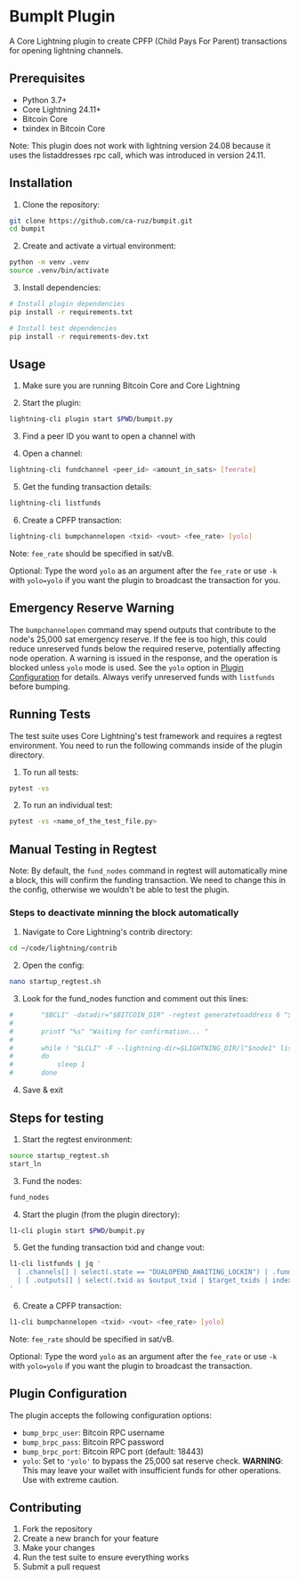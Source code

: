 # BumpIt Plugin

A Core Lightning plugin to create CPFP (Child Pays For Parent) transactions for opening lightning channels.

## Prerequisites

- Python 3.7+
- Core Lightning 24.11+
- Bitcoin Core
- txindex in Bitcoin Core

Note: This plugin does not work with lightning version 24.08 because it uses the listaddresses rpc call, which was introduced in version 24.11.

## Installation

1. Clone the repository:
```bash
git clone https://github.com/ca-ruz/bumpit.git
cd bumpit
```

2. Create and activate a virtual environment:
```bash
python -m venv .venv
source .venv/bin/activate
```

3. Install dependencies:
```bash
# Install plugin dependencies
pip install -r requirements.txt

# Install test dependencies
pip install -r requirements-dev.txt
```

## Usage

1. Make sure you are running Bitcoin Core and Core Lightning

2. Start the plugin:
```bash
lightning-cli plugin start $PWD/bumpit.py
```

3. Find a peer ID you want to open a channel with

4. Open a channel:
```bash
lightning-cli fundchannel <peer_id> <amount_in_sats> [feerate]
```

5. Get the funding transaction details:
```bash
lightning-cli listfunds
```

6. Create a CPFP transaction:
```bash
lightning-cli bumpchannelopen <txid> <vout> <fee_rate> [yolo]
```

Note: `fee_rate` should be specified in sat/vB.

Optional: Type the word `yolo` as an argument after the `fee_rate` or use `-k` with `yolo=yolo` if you want the plugin to broadcast the transaction for you.

## Emergency Reserve Warning
The `bumpchannelopen` command may spend outputs that contribute to the node's 25,000 sat emergency reserve. If the fee is too high, this could reduce unreserved funds below the required reserve, potentially affecting node operation. A warning is issued in the response, and the operation is blocked unless `yolo` mode is used. See the `yolo` option in [Plugin Configuration](#plugin-configuration) for details. Always verify unreserved funds with `listfunds` before bumping.

## Running Tests

The test suite uses Core Lightning's test framework and requires a regtest environment.
You need to run the following commands inside of the plugin directory.

1. To run all tests:
```bash
pytest -vs
```

2. To run an individual test:
```bash
pytest -vs <name_of_the_test_file.py>
```

## Manual Testing in Regtest

Note: By default, the `fund_nodes` command in regtest will automatically mine a block, this will confirm the funding transaction. We need to change this in the config, otherwise we wouldn't be able to test the plugin.

### Steps to deactivate minning the block automatically

1. Navigate to Core Lightning's contrib directory:
```bash
cd ~/code/lightning/contrib
```

2. Open the config:
```bash
nano startup_regtest.sh 
```

3. Look for the fund_nodes function and comment out this lines:
```bash
#		"$BCLI" -datadir="$BITCOIN_DIR" -regtest generatetoaddress 6 "$ADDRESS" > /dev/null
#
#		printf "%s" "Waiting for confirmation... "
#
#		while ! "$LCLI" -F --lightning-dir=$LIGHTNING_DIR/l"$node1" listchannels | grep -q "channels"
#		do
#			sleep 1
#		done
```

4. Save & exit

## Steps for testing

1. Start the regtest environment:
```bash
source startup_regtest.sh
start_ln
```

3. Fund the nodes:
```bash
fund_nodes
```

4. Start the plugin (from the plugin directory):
```bash
l1-cli plugin start $PWD/bumpit.py
```

5. Get the funding transaction txid and change vout:
```bash
l1-cli listfunds | jq '
  [ .channels[] | select(.state == "DUALOPEND_AWAITING_LOCKIN") | .funding_txid ] as $target_txids
  | [ .outputs[] | select(.txid as $output_txid | $target_txids | index($output_txid)) ]
'
```

6. Create a CPFP transaction:
```bash
l1-cli bumpchannelopen <txid> <vout> <fee_rate> [yolo]
```
Note: `fee_rate` should be specified in sat/vB.
    
Optional: Type the word `yolo` as an argument after the `fee_rate` or use `-k` with `yolo=yolo` if you want the plugin to broadcast the transaction.

## Plugin Configuration

The plugin accepts the following configuration options:

- `bump_brpc_user`: Bitcoin RPC username
- `bump_brpc_pass`: Bitcoin RPC password
- `bump_brpc_port`: Bitcoin RPC port (default: 18443)
- `yolo`: Set to `'yolo'` to bypass the 25,000 sat reserve check. **WARNING**: This may leave your wallet with insufficient funds for other operations. Use with extreme caution.

## Contributing

1. Fork the repository
2. Create a new branch for your feature
3. Make your changes
4. Run the test suite to ensure everything works
5. Submit a pull request
